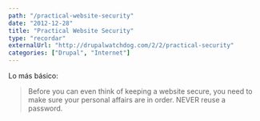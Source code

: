 ```yaml
---
path: "/practical-website-security"
date: "2012-12-28"
title: "Practical Website Security"
type: "recordar"
externalUrl: "http://drupalwatchdog.com/2/2/practical-security"
categories: ["Drupal", "Internet"]
---
```


Lo más básico:

> Before you can even think of keeping a website secure, you need to make sure your personal affairs are in order. NEVER reuse a password.